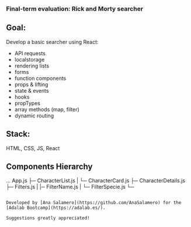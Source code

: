### Final-term evaluation: Rick and Morty searcher

## Goal:

Develop a basic searcher using React:

- API requests
- localstorage
- rendering lists
- forms
- function components
- props & lifting
- state & events
- hooks
- propTypes
- array methods (map, filter)
- dynamic routing

## Stack:

HTML, CSS, JS, React

## Components Hierarchy

...
App.js
├─ CharacterList.js
| └─ CharacterCard.js
├─ CharacterDetails.js
├─ Filters.js
| |─ FilterName.js
| └─ FilterSpecie.js
└─

```

Developed by [Ana Salamero](https://github.com/AnaSalamero) for the [Adalab Bootcamp](https://adalab.es/).

Suggestions greatly appreciated!
```

